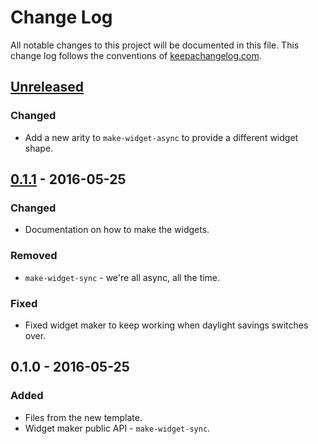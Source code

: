 # Change Log
All notable changes to this project will be documented in this file. This change log follows the conventions of [keepachangelog.com](http://keepachangelog.com/).

## [Unreleased]
### Changed
- Add a new arity to `make-widget-async` to provide a different widget shape.

## [0.1.1] - 2016-05-25
### Changed
- Documentation on how to make the widgets.

### Removed
- `make-widget-sync` - we're all async, all the time.

### Fixed
- Fixed widget maker to keep working when daylight savings switches over.

## 0.1.0 - 2016-05-25
### Added
- Files from the new template.
- Widget maker public API - `make-widget-sync`.

[Unreleased]: https://github.com/your-name/friboo/compare/0.1.1...HEAD
[0.1.1]: https://github.com/your-name/friboo/compare/0.1.0...0.1.1
